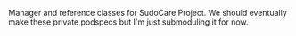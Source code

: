 
Manager and reference classes for SudoCare Project. We should eventually make these private podspecs but I'm just submoduling it for now.
